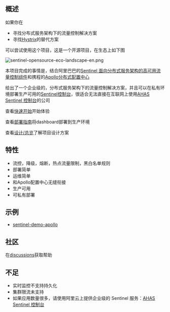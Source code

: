 ## 概述

如果你在

* 寻找分布式服务架构下的流量控制解决方案
* 寻找[Hystrix](https://github.com/Netflix/Hystrix)的替代方案

可以尝试使用这个项目，这是一个开源项目，在生态上如下图

![sentinel-opensource-eco-landscape-en.png](https://raw.githubusercontent.com/Anilople/Sentinel/master/doc/image/sentinel-opensource-eco-landscape-en.png)



本项目完成的事情是，结合阿里巴巴的[Sentinel 面向分布式服务架构的高可用流量控制组件](https://sentinelguard.io/)和携程的[Apollo分布式配置中心](https://ctripcorp.github.io/apollo)

给出了一个企业级的，分布式服务架构下的流量控制解决方案，并且可以在私有环境部署生产可用的[Sentinel控制台](https://github.com/alibaba/Sentinel/wiki/%E6%8E%A7%E5%88%B6%E5%8F%B0)，很适合无法直接在互联网上使用[AHAS Sentinel 控制台](https://github.com/alibaba/Sentinel/wiki/AHAS-Sentinel-%E6%8E%A7%E5%88%B6%E5%8F%B0)的公司

查看[快速开始](zh/deployment/quick-start)开始体验

查看[部署指南](zh/deployment/deployment-guide)将dashboard部署到生产环境

查看[设计/总览](zh/design/overview)了解项目设计方案

## 特性

* 流控，降级，熔断，热点流量限制，黑白名单规则
* 部署简单
* 运维简单
* 和Apollo配置中心无缝衔接
* 生产可用
* 可私有部署

## 示例

* [sentinel-demo-apollo](https://github.com/Anilople/sentinel-demo-apollo)

## 社区

在[discussions](https://github.com/Anilople/Sentinel/discussions)获取帮助
## 不足

* 实时监控不支持持久化
* 集群限流未支持
* 如果应用数量很多，请使用阿里云上提供企业级的 Sentinel 服务：[AHAS Sentinel 控制台](https://github.com/alibaba/Sentinel/wiki/AHAS-Sentinel-%E6%8E%A7%E5%88%B6%E5%8F%B0)